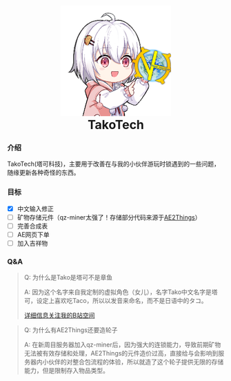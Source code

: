 <div align="center">
  <img alt="logo" src="docs/image/logo.png">
  <h1 align="center" style="margin-top: 0">TakoTech</h1>
</div>

### 介绍

TakoTech(塔可科技)，主要用于改善在与我的小伙伴游玩时锁遇到的一些问题，随缘更新各种奇怪的东西。

### 目标

- [X] 中文输入修正
- [ ] 矿物存储元件（qz-miner太强了！存储部分代码来源于[AE2Things](https://github.com/asdflj/AE2Things)）
- [ ] 完善合成表
- [ ] AE网页下单
- [ ] 加入吉祥物

### Q&A

> Q: 为什么是Tako是塔可不是章鱼
>
> A: 因为这个名字来自我定制的虚拟角色（女儿），名字Tako中文名字是塔可，设定上喜欢吃Taco，所以以发音来命名，而不是日语中的タコ。
>
> [详细信息关注我的B站空间](https://space.bilibili.com/7742198?spm_id_from=333.1007.0.0)

> Q: 为什么有AE2Things还要造轮子
>
> A: 在新周目服务器加入qz-miner后，因为强大的连锁能力，导致前期矿物无法被有效存储和处理，AE2Things的元件造价过高，直接给与会影响到服务器内小伙伴的对整合包流程的体验，所以就造了这个轮子提供无限的存储能力，但是限制存入物品类型。
